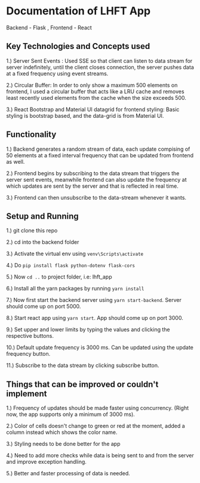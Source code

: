 # Documentation of LHFT App

Backend - Flask , Frontend - React

## Key Technologies and Concepts used

1.) Server Sent Events : Used SSE so that client can listen to data stream for server indefinitely, until the client closes connection, the server pushes data at a fixed frequency using event streams.

2.) Circular Buffer: In order to only show a maximum 500 elements on frontend, I used a circular buffer that acts like a LRU cache and removes least recently used elements from the cache when the size exceeds 500.

3.) React Bootstrap and Material UI datagrid for frontend styling: Basic styling is bootstrap based, and the data-grid is from Material UI. 


## Functionality

1.) Backend generates a random stream of data, each update compising of 50 elements at a fixed interval frequency that can be updated from frontend as well. 

2.) Frontend begins by subscribing to the data stream that triggers the server sent events, meanwhile frontend can also update the frequency at which updates are sent by the server and that is reflected in real time.

3.) Frontend can then unsubscribe to the data-stream whenever it wants.

## Setup and Running

1.) git clone this repo

2.) cd into the backend folder

3.) Activate the virtual env using `venv\Scripts\activate`

4.) Do `pip install flask python-dotenv flask-cors`

5.) Now `cd ..` to project folder, i.e: lhft_app

6.) Install all the yarn packages by running `yarn install`

7.) Now first start the backend server using `yarn start-backend`. Server should come up on port 5000.

8.) Start react app using `yarn start`. App should come up on port 3000.

9.) Set upper and lower limits by typing the values and clicking the respective buttons.

10.) Default update frequency is 3000 ms. Can be updated using the update frequency button.

11.) Subscribe to the data stream by clicking subscribe button.

## Things that can be improved or couldn't implement 

1.) Frequency of updates should be made faster using concurrency. (Right now, the app supports only a minimum of 3000 ms). 

2.) Color of cells doesn't change to green or red at the moment, added a column instead which shows the color name. 

3.) Styling needs to be done better for the app

4.) Need to add more checks while data is being sent to and from the server and improve exception handling.

5.) Better and faster processing of data is needed.
